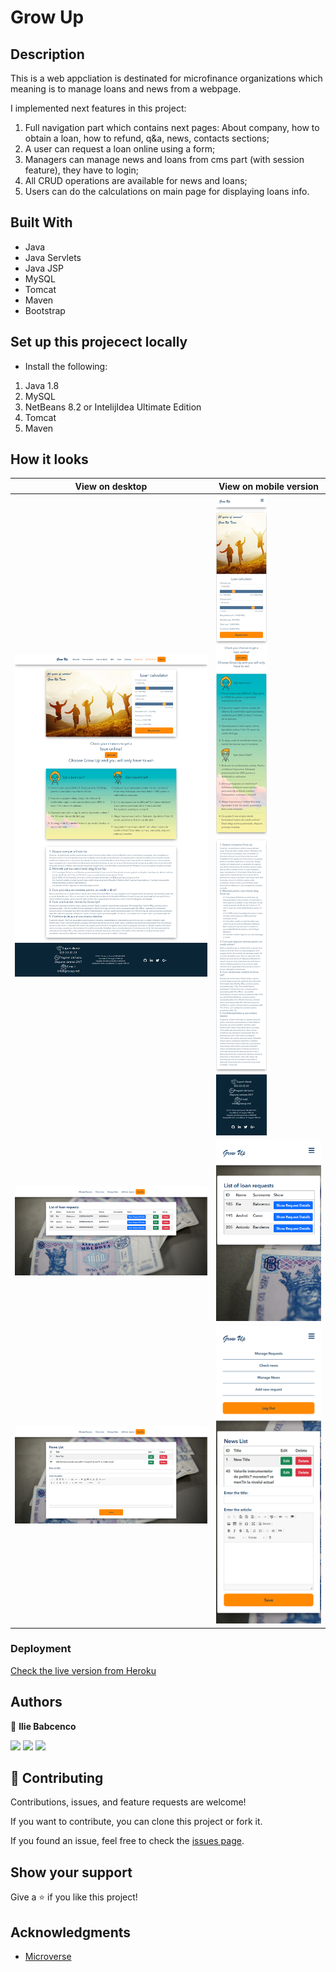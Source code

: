 # Grow Up

## Description

This is a web appcliation is destinated for microfinance organizations which meaning is to manage loans and news from a webpage. 

I implemented next features in this project: 
1. Full navigation part which contains next pages: About company, how to obtain a loan, how to refund, q&a, news, contacts sections;
2. A user can request a loan online using a form;
3. Managers can manage news and loans from cms part (with session feature), they have to login;
4. All CRUD operations are available for news and loans;
5. Users can do the calculations on main page for displaying loans info.

## Built With

- Java
- Java Servlets
- Java JSP
- MySQL
- Tomcat
- Maven
- Bootstrap

## Set up this projecect locally

- Install the following:

1. Java 1.8
2. MySQL
3. NetBeans 8.2 or IntelijIdea Ultimate Edition
4. Tomcat
5. Maven

## How it looks

| View on desktop      | View on mobile version       |
| ---------------------------- | ---------------------------- |
| ![](assets/1.png) | ![](assets/2.png) |
| ![](assets/3.png) | ![](assets/4.png) |
| ![](assets/5.png) | ![](assets/6.png) |



### Deployment

[Check the live version from Heroku](http://grow-up-project.herokuapp.com/)

## Authors

👤 **Ilie Babcenco**

[![](https://img.shields.io/badge/GitHub-100000?style=for-the-badge&logo=github&logoColor=white)](https://github.com/iliebabcenco) [![](https://img.shields.io/badge/LinkedIn-0077B5?style=for-the-badge&logo=linkedin&logoColor=white)](https://www.linkedin.com/in/ilie-babcenco-72459a1b1/) [![](https://img.shields.io/badge/Twitter-1DA1F2?style=for-the-badge&logo=twitter&logoColor=white)](https://twitter.com/BabcencoIlie)

## 🤝 Contributing

Contributions, issues, and feature requests are welcome!

If you want to contribute, you can clone this project or fork it.

If you found an issue, feel free to check the [issues page](https://github.com/iliebabcenco/grow-up/issues).

## Show your support

Give a ⭐️ if you like this project!

## Acknowledgments

- [Microverse](https://www.microverse.org/)
